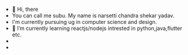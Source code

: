 - 👋 Hi, there
- You can call me subu. My name is narsetti chandra shekar yadav.
- I'm currently pursuing ug in computer science and design.
- 🌱 I’m currently learning reactjs/nodejs intrested in python,java,flutter etc.
- 
- 

<!---
narsettisubu/narsettisubu is a ✨ special ✨ repository because its `README.md` (this file) appears on your GitHub profile.
You can click the Preview link to take a look at your changes.
--->
